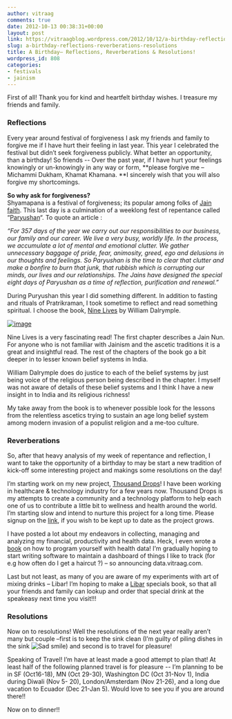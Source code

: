 ```yaml
---
author: vitraag
comments: true
date: 2012-10-13 00:38:31+00:00
layout: post
link: https://vitraagblog.wordpress.com/2012/10/12/a-birthday-reflections-reverberations-resolutions/
slug: a-birthday-reflections-reverberations-resolutions
title: A Birthday– Reflections, Reverberations & Resolutions!
wordpress_id: 808
categories:
- festivals
- jainism
---
```


First of all! Thank you for kind and heartfelt birthday wishes. I treasure my friends and family.

 

### Reflections

 

Every year around festival of forgiveness I ask my friends and family to forgive me if I have hurt their feeling in last year. This year I celebrated the festival but didn’t seek forgiveness publicly. What better an opportunity, than a birthday! So friends -- Over the past year, if I have hurt your feelings knowingly or un-knowingly in any way or form, **please forgive me – Michammi Dukham, Khamat Khamana. **I sincerely wish that you will also forgive my shortcomings.

 

**So why ask for forgiveness?**      
Shyamapana is a festival of forgiveness; its popular among folks of [Jain faith](http://en.wikipedia.org/wiki/Jainism). This last day is a culmination of a weeklong fest of repentance called “[Paryushan](http://en.wikipedia.org/wiki/Paryushana)“. To quote an article :

 

_“For 357 days of the year we carry out our responsibilities to our business, our family and our career. We live a very busy, worldly life. In the process, we accumulate a lot of mental and emotional clutter. We gather unnecessary baggage of pride, fear, animosity, greed, ego and delusions in our thoughts and feelings. So Paryushan is the time to clear that clutter and make a bonfire to burn that junk, that rubbish which is corrupting our minds, our lives and our relationships. The Jains have designed the special eight days of Paryushan as a time of reflection, purification and renewal.”_

 

During Puryushan this year I did something different. In addition to fasting and rituals of Pratrikraman, I took sometime to reflect and read something spiritual. I choose the book, [Nine Lives](http://www.amazon.com/Nine-Lives-Search-Vintage-Departures/dp/0307474461#_) by William Dalrymple. 

 

[![image]({{site.images}}/2012/10/image_thumb.png)]({{site.images}}/2012/10/image.png)

 

Nine Lives is a very fascinating read! The first chapter describes a Jain Nun. For anyone who is not familiar with Jainism and the ascetic traditions it is a great and insightful read. The rest of the chapters of the book go a bit deeper in to lesser known belief systems in India.

 

William Dalrymple does do justice to each of the belief systems by just being voice of the religious person being described in the chapter. I myself was not aware of details of these belief systems and I think I have a new insight in to India and its religious richness!

 

My take away from the book is to whenever possible look for the lessons from the relentless ascetics trying to sustain an age long belief system among modern invasion of a populist religion and a me-too culture.

 

 

### Reverberations

 

So, after that heavy analysis of my week of repentance and reflection, I want to take the opportunity of a birthday to may be start a new tradition of kick-off some interesting project and makings some resolutions on the day!

 

I’m starting work on my new project, [Thousand Drops](http://www.thousanddrops.com)! I have been working in healthcare & technology industry for a few years now. Thousand Drops is my attempts to create a community and a technology platform to help each one of us to contribute a little bit to wellness and health around the world. I’m starting slow and intend to nurture this project for a long time. Please signup on the [link](www.thousanddrops.com), if you wish to be kept up to date as the project grows.

 

I have posted a lot about my endeavors in collecting, managing and analyzing my financial, productivity and health data. Heck, I even wrote a [book](www.enablingprogrammableself.com) on how to program yourself with health data! I’m gradually hoping to start writing software to maintain a dashboard of things I like to track (for e.g how often do I get a haircut ?) – so announcing data.vitraag.com.

 

Last but not least, as many of you are aware of my experiments with art of mixing drinks – Libar! I’m hoping to make a [Libar](http://ramblings.vitraag.com/2012/06/libar/) specials book, so that all your friends and family can lookup and order that special drink at the speakeasy next time you visit!!!

 

### 

 

### Resolutions

 

Now on to resolutions! Well the resolutions of the next year really aren’t many but couple –first is to keep the sink clean (I’m guilty of piling dishes in the sink ![Sad smile]({{site.images}}/2012/10/wlEmoticon-sadsmile.png)) and second is to travel for pleasure!

 

Speaking of Travel! I’m have at least made a good attempt to plan that! At least half of the following planned travel is for pleasure -- I’m planning to be in SF (Oct16-18), MN (Oct 29-30), Washington DC (Oct 31-Nov 1), India during Diwali (Nov 5- 20), London/Amsterdam (Nov 21-26), and a long due vacation to Ecuador (Dec 21-Jan 5). Would love to see you if you are around there!!

 

Now on to dinner!!
